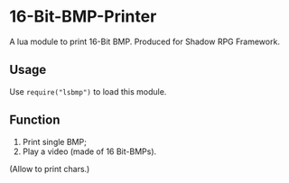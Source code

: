 # 16-Bit-BMP-Printer
A lua module to print 16-Bit BMP. Produced for Shadow RPG Framework.

## Usage
Use `require("lsbmp")` to load this module.

## Function
1. Print single BMP;
2. Play a video (made of 16 Bit-BMPs).

(Allow to print chars.)
